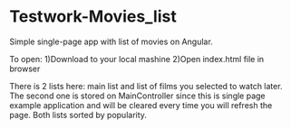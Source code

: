 # Testwork-Movies_list
Simple single-page app with list of movies on Angular.


To open:
1)Download to your local mashine 
2)Open index.html file in browser


There is 2 lists here: main list and list of films you selected to watch later. The second one is stored on MainController since this is single page example application and will be cleared every time you will refresh the page. Both lists sorted by popularity.
